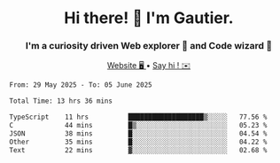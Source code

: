 <h1 align="center">Hi there! 👋 I'm Gautier.</h1>
<h3 align="center">I'm a curiosity driven Web explorer 🚀 and Code wizard 🧙</h3>

<p align="center">
  <a href="https://xisabla.github.io/">Website 🖥️ </a> •
  <a href="mailto:xisabla.dev@gmail.com">Say hi ! ✉️</a>
</p>

<!--START_SECTION:waka-->

```txt
From: 29 May 2025 - To: 05 June 2025

Total Time: 13 hrs 36 mins

TypeScript    11 hrs          ███████████████████▒░░░░░   77.56 %
C             44 mins         █▒░░░░░░░░░░░░░░░░░░░░░░░   05.23 %
JSON          38 mins         █░░░░░░░░░░░░░░░░░░░░░░░░   04.54 %
Other         35 mins         █░░░░░░░░░░░░░░░░░░░░░░░░   04.22 %
Text          22 mins         ▓░░░░░░░░░░░░░░░░░░░░░░░░   02.68 %
```

<!--END_SECTION:waka-->
